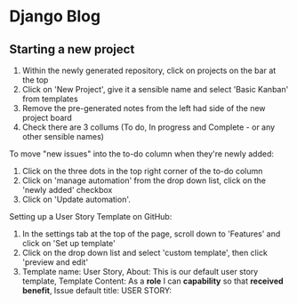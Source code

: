 # Django Blog

## Starting a new project
1. Within the newly generated repository, click on projects on the bar at the top
2. Click on 'New Project', give it a sensible name and select 'Basic Kanban' from templates
3. Remove the pre-generated notes from the left had side of the new project board
4. Check there are 3 collums (To do, In progress and Complete - or any other sensible names)

To move "new issues" into  the to-do column when they're newly added:
1. Click on the three dots in the top right corner of the to-do column
2. Click on 'manage automation' from the drop down list, click on the 'newly added' checkbox
3. Click on 'Update automation'.

Setting up a User Story Template on GitHub:
1. In the settings tab at the top of the page, scroll down to 'Features' and click on 'Set up template'
2. Click on the drop down list and select 'custom template', then click 'preview and edit'
3. Template name: User Story, About: This is our default user story template, Template Content: As a **role** I can **capability** so that **received benefit**, Issue default title: USER STORY: <title>
4. Click on the 'X' in the top right corner of this field, and then click on 'Propose Changes'
5. Write a suitable commit message such as 'Add a new user story temple' and commit the changes

To use the new template:
1. Click on 'Issues' at the top of the page and select 'New Issue', then click 'get started' on the template you just created
2. Add user stories to the template:
    <ol>
        <li>View post list: As a Site User I can view a list of posts so that I can select one to read</li>
        <li>Open a post: As a Site User I can click on a post so that I can read the full text</li>
        <li>View likes: As a Site User / Admin I can view the number of likes on each post so that I can see which is the most popular or viral</li>
        <li>View comments: As a Site User / Admin I can view comments on an individual post so that I can read the conversation</li>
        <li>Account registration: As a Site User I can register an account so that I can comment and like</li>
        <li>Comment on a post: As a Site User I can leave comments on a post so that I can be involved in the conversation</li>
        <li>Like / Unlike: As a Site User I can like or unlike a post so that I can interact with the content</li>
        <li>Manage posts: As a Site Admin I can create, read, update and delete posts so that I can manage my blog content</li>
        <li>Create drafts: As a Site Admin I can create draft posts so that I can finish writing the content later</li>
        <li>Approve comments: As a Site Admin I can approve or disapprove comments so that I can filter out objectionable comments</li>
    </ol>
3. When the title and main body have been filled, click on 'Projects' on the right hand side and select the prjoct to link the issue to.

## New Project Checklist
1. Install Django and the supporting libraries
2. Create a new blank django project and app
3. Set our project to use PostgreSQL and Clouinary
4. Deploy our new empty projct to Heroku

### Install Django and the supporting libraries
> pip3 install django gunicorn<br>
> pip3 install dj_database_url psycopg2<br>
> pip3 install dj3-cloudinary-storage<br>
> pip3 freeze --local > requirements.txt<br>

### Create a new blank django project and app
> django-admin startproject {project_name} .<br>
> python3 manage.py startapp blog

Now we need to add the newly created 'blog' app to the list of installed apps in settings.py
1. Navigate to settings.py
2. At the end of the INSTALLED_APPS list, add "'blog',"
3. Make migrations:
> python3 manage.py migrate


### Set up project to use PostgreSQL and Clouinary

<strong>NOTE: If you get the error below during the steps to deployment:</strong>
django.db.utils.OperationalError: FATAL: role "somerandomletters" does not exist<br>
Run the following command in the terminal to fix it: "unset PGHOSTADDR"

<strong>PostgreSQL</strong>

1. Create a new app on Heroku
2. In the resources tab, search for Postgres in the add-ons box
3. Click on the settings tab and reveal config vars, copy the value of DATABASE_URL
4. At the same level as requirements.txt create a file called 'env.py'
5. Within the env.py, import os, and set up the DATABASE_URL and SECRET_KEY variables to match those in Heroku (generate a secret key from https://miniwebtool.com/django-secret-key-generator/)
6. In settings.py, import os, import dj_database_url, and set an if statement to retrieve the env.py file 
7. Remove the string in the SECRET_KEY variable and replace with os.environ.get('SECRET_KEY')
8. Comment out the DATABASES section in settings.py
9. Make mirgrations: python3 manage.py migrate

<strong>Cloudinary</strong>

1. Log in/Sign up to cloudinary and navigate to the dashboard
2. Copy the API Environment Variable key to the clipbaord
3. Make a new environ in env.py and copy in the URL (removing "CLOUDINARY_URL =" from the beginning)
4. Paste the URL into the Heroku config vars as well
5. In the Heroku config vars add: DISABLE_COLLECTSTATIC and set the value to '1'
6. In the INSTALLED_APPS section above the static files string, add "cloudinary_storage" and above blog, add "cloudinary"
7. Towards the bottom of settings.py in the static files section, add the following:
    <ol>
        <li>STATICFILES_STORAGE = 'cloudinary_storage.storage.StaticHashedCloudinaryStorage'</li>
        <li>STATICFILES_DIRS = [os.path.join(BASE_DIR, 'static')]</li>
        <li>STATIC_ROOT = os.path.join(BASE_DIR, 'staticfiles')</li>
        <li>MEDIA_URL = '/media/'</li>
        <li>DEFAULT_FILE_STORAGE = 'cloudinary_storage.storage.MediaCloudinaryStorage'</li>
    </ol>
8. In the buildpaths section of settings.py add: TEMPLATES_DIR = os.path.join(BASE_DIR, 'templates')
9. In the templates section of settings.py for the DIRS key, add the following value: [TEMPLATES_DIR]
10. Add the heroku app into the ALLOWED_HOSTS section: {app_name}.herokuapp.com and add localhost so we can run it locally
11. Create the following directories/folders in the top level (same as requirements.txt): media, static, templates
12. Add a Procfile in the top level of the repository and add the following: web: gunicorn {project_name}.wsgi
13. Deploy via heroku dashboard or via CLI

## Creating our database entity-relationship-diagrams

<img src="readmeimages/posts.png"><br>
<img src="readmeimages/comment.png">

## Creating our database models

1. In models.py, from django.contrib.auth.models import User, from cloudinary.models import CloudinaryField
2. Create the classes needed to fulful all criteria of the ERDs (see models.py for code)
3. python3 manage.py makemigrations
4. python3 manage.py migrate


